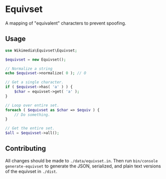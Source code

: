 # Equivset
A mapping of "equivalent" characters to prevent spoofing.

## Usage
```php
use Wikimedia\Equivset\Equivset;

$equivset = new Equivset();

// Normalize a string
echo $equivset->normalize( 0 ); // O

// Get a single character.
if ( $equivset->has( 'a' ) ) {
	$char = equivset->get( 'a' );
}

// Loop over entire set.
foreach ( $equivset as $char => $equiv ) {
	// Do something.
}

// Get the entire set.
$all = $equivset->all();
```

## Contributing
All changes should be made to `./data/equivset.in`. Then run
`bin/console generate-equivset` to generate the JSON, serialized, and plain
text versions of the equivset in `./dist`.
